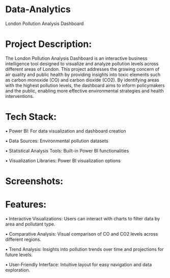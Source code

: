 # Data-Analytics
London Pollution Analysis Dashboard
# Project Description:
The London Pollution Analysis Dashboard is an interactive business intelligence tool designed to visualize and analyze pollution levels across different areas of London. This project addresses the growing concern of air quality and public health by providing insights into toxic elements such as carbon monoxide (CO) and carbon dioxide (CO2). By identifying areas with the highest pollution levels, the dashboard aims to inform policymakers and the public, enabling more effective environmental strategies and health interventions.
# Tech Stack:
• Power BI: For data visualization and dashboard creation

• Data Sources: Environmental pollution datasets

• Statistical Analysis Tools: Built-in Power BI functionalities

• Visualization Libraries: Power BI visualization options
# Screenshots:

# Features:
• Interactive Visualizations: Users can interact with charts to filter data by area and pollutant type.

• Comparative Analysis: Visual comparison of CO and CO2 levels across different regions.

• Trend Analysis: Insights into pollution trends over time and projections for future levels.

• User-Friendly Interface: Intuitive layout for easy navigation and data exploration.
